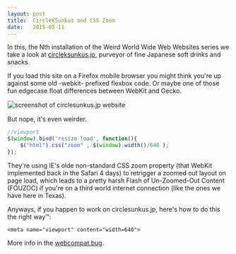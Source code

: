 ```yaml
---
layout: post
title:  CircleKSunkus and CSS Zoom
date:   2015-05-11
---
```


In this, the Nth installation of the Weird World Wide Web Websites series we take a look at [circleksunkus.jp](http://www.circleksunkus.jp/), purveyor of fine Japanese soft drinks and snacks.

If you load this site on a Firefox mobile browser you might think you're up against some old -webkit- prefixed flexbox code. Or maybe one of those fun edgecase float differences between WebKit and Gecko.

<img style="border:1px solid #ccc; max-width: 100%;" src="https://miketaylr.com/posts/assets/circlek.png" alt="screenshot of circlesunkus.jp website">

But nope, it's even weirder.

```js
//viewport
$(window).bind('resize load', function(){
	$("html").css("zoom" , $(window).width()/640 );
});
```

They're using IE's olde non-standard CSS zoom property (that WebKit implemented back in the Safari 4 days) to retrigger a zoomed out layout on page load, which leads to a pretty harsh Flash of Un-Zoomed-Out Content (FOUZOC) if you're on a third world internet connection (like the ones we have here in Texas).

Anyways, if you happen to work on circlesunkus.jp, here's how to do this the right way™:

`<meta name="viewport" content="width=640">`

More info in the [webcompat bug](https://github.com/webcompat/web-bugs/issues/952).
